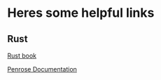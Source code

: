 # Heres some helpful links

## Rust

[Rust book](https://doc.rust-lang.org/book/)

[Penrose Documentation](https://docs.rs/penrose/latest/penrose/)
